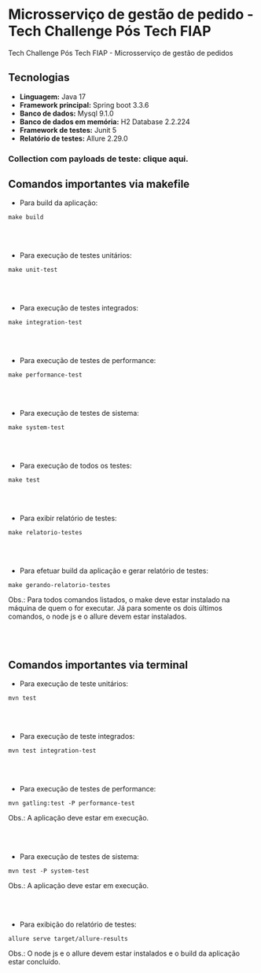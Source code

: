 # Microsserviço de gestão de pedido - Tech Challenge Pós Tech FIAP

Tech Challenge Pós Tech FIAP - Microsserviço de gestão de pedidos

## **Tecnologias** 

* **Linguagem:** Java 17
* **Framework principal:** Spring boot 3.3.6
* **Banco de dados:** Mysql 9.1.0
* **Banco de dados em memória:** H2 Database 2.2.224
* **Framework de testes:** Junit 5
* **Relatório de testes:** Allure 2.29.0

### Collection com payloads de teste: clique aqui.

## **Comandos importantes via makefile**

* Para build da aplicação:
```shell
make build
```

<br><br/>

* Para execução de testes unitários:
```shell
make unit-test
```

<br><br/>

* Para execução de testes integrados:
```shell
make integration-test
```

<br><br/>

* Para execução de testes de performance:
```shell
make performance-test
```

<br><br/>

* Para execução de testes de sistema:
```shell
make system-test
```

<br><br/>

* Para execução de todos os testes:
```shell
make test
```

<br><br/>

* Para exibir relatório de testes:
```shell
make relatorio-testes
```

<br><br/>

* Para efetuar build da aplicação e gerar relatório de testes:
```shell
make gerando-relatorio-testes
```
Obs.: Para todos comandos listados, o make deve estar instalado na máquina de quem o for executar. Já para somente os dois últimos comandos, o node js e o allure devem estar instalados. 

<br><br/>

## **Comandos importantes via terminal**

* Para execução de teste unitários:
```shell
mvn test
```

<br><br/>

* Para execução de teste integrados:
```shell
mvn test integration-test
```

<br><br/>

* Para execução de testes de performance:
```shell
mvn gatling:test -P performance-test
```
Obs.: A aplicação deve estar em execução.

<br><br/>

* Para execução de testes de sistema:
```shell
mvn test -P system-test
```
Obs.: A aplicação deve estar em execução.

<br><br/>

* Para exibição do relatório de testes:
```shell
allure serve target/allure-results
```
Obs.: O node js e o allure devem estar instalados e o build da aplicação estar concluído.

<br><br/>
